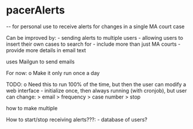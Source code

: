 # pacerAlerts

-- for personal use to receive alerts for changes in a single MA court case

Can be improved by:
    - sending alerts to multiple users
    - allowing users to insert their own cases to search for
    - include more than just MA courts
    - provide more details in email text


uses Mailgun to send emails


For now:
        o Make it only run once a day

TODO: 
    o Need this to run 100% of the time, but then the user can modify a web interface
        - initialize once, then always running (with cronjob), but user can change:
            > email
            > frequency
            > case number
            > stop


how to make multiple 


How to start/stop receiving alerts???:
    - database of users?

